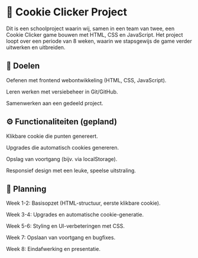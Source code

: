 # 🍪 Cookie Clicker Project

Dit is een schoolproject waarin wij, samen in een team van twee, een Cookie Clicker game bouwen met HTML, CSS en JavaScript.
Het project loopt over een periode van 8 weken, waarin we stapsgewijs de game verder uitwerken en uitbreiden.

## 🎯 Doelen

Oefenen met frontend webontwikkeling (HTML, CSS, JavaScript).

Leren werken met versiebeheer in Git/GitHub.

Samenwerken aan een gedeeld project.

## ⚙️ Functionaliteiten (gepland)

Klikbare cookie die punten genereert.

Upgrades die automatisch cookies genereren.

Opslag van voortgang (bijv. via localStorage).

Responsief design met een leuke, speelse uitstraling.

## 📅 Planning

Week 1-2: Basisopzet (HTML-structuur, eerste klikbare cookie).

Week 3-4: Upgrades en automatische cookie-generatie.

Week 5-6: Styling en UI-verbeteringen met CSS.

Week 7: Opslaan van voortgang en bugfixes.

Week 8: Eindafwerking en presentatie.
